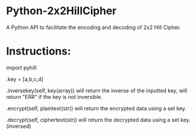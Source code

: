 # Python-2x2HillCipher
A Python API to facilitate the encoding and decoding of 2x2 Hill Cipher.

# Instructions:
import pyhill

.key = [a,b,c,d]

.inversekey(self, key(array)) will return the inverse of the inputted key, will return "ERR" if the key is not inversible.

.encrypt(self, plaintext(str)) will return the encrypted data using a set key.

.decrypt(self, ciphertext(str)) will return the decrypted data using a set key. (inversed)
